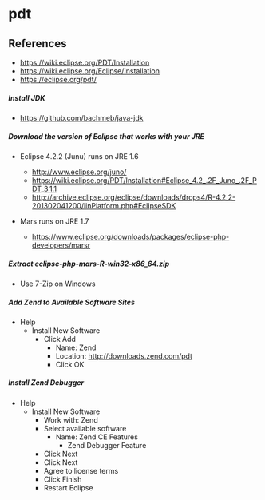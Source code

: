 # pdt



## References
* https://wiki.eclipse.org/PDT/Installation
* https://wiki.eclipse.org/Eclipse/Installation
* https://eclipse.org/pdt/

##### Install JDK
* https://github.com/bachmeb/java-jdk

##### Download the version of Eclipse that works with your JRE
* Eclipse 4.2.2 (Junu) runs on JRE 1.6
  * http://www.eclipse.org/juno/
  * https://wiki.eclipse.org/PDT/Installation#Eclipse_4.2_.2F_Juno_.2F_PDT_3.1.1
  * http://archive.eclipse.org/eclipse/downloads/drops4/R-4.2.2-201302041200/linPlatform.php#EclipseSDK
  
* Mars runs on JRE 1.7
  * https://www.eclipse.org/downloads/packages/eclipse-php-developers/marsr

##### Extract eclipse-php-mars-R-win32-x86_64.zip
* Use 7-Zip on Windows
 
##### Add Zend to Available Software Sites
* Help
  * Install New Software
    * Click Add
      * Name: Zend
      * Location: http://downloads.zend.com/pdt
      * Click OK

##### Install Zend Debugger
* Help
  * Install New Software
    * Work with: Zend
    * Select available software
      * Name: Zend CE Features
        * Zend Debugger Feature
    * Click Next
    * Click Next
    * Agree to license terms
    * Click Finish
    * Restart Eclipse
